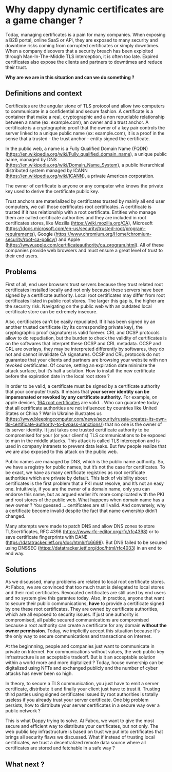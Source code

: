 # Why dappy dynamic certificates are a game changer ?

Today, managing certificates is a pain for many companies. When exposing a B2B portal, online SaaS or APi, they are exposed to many security and downtime risks coming from corrupted certificates or simply downtimes. When a company discovers that a security breach has been exploited through Man-In-The-Middle TLS interception, it is often too late. Expired certificates also expose the clients and partners to downtimes and reduce their trust.

**Why are we are in this situation and can we do something ?**

## Definitions and context

Certificates are the angular stone of TLS protocol and allow two computers to communicate in a confidential and secure fashion. A certificate is a container that make a real, cryptographic and a non repudiable relationship between a name (ex: example.com), an owner and a trust anchor. A certificate is a cryptographic proof that the owner of a key pair controls the server linked to a unique public name (ex: example.com), it is a proof in the sense that a trusted - the trust anchor - entity signed the certificate.

In the public web, a name is a Fully Qualified Domain Name (FQDN) (https://en.wikipedia.org/wiki/Fully_qualified_domain_name), a unique public name, managed by DNS (https://en.wikipedia.org/wiki/Domain_Name_System), a public hierarchical distributed system managed by ICANN (https://en.wikipedia.org/wiki/ICANN), a private American corporation. 

The owner of certificate is anyone or any computer who knows the private key used to derive the certificate public key.

Trust anchors are materialized by certificates trusted by mainly all end user computers, we call those certificates root certificates. A certificate is trusted if it has relationship with a root certificate. Entities who manage them are called certificate authorities and they are included in root certificates stores, like Mozilla (https://wiki.mozilla.org/CA), Microsoft (https://docs.microsoft.com/en-us/security/trusted-root/program-requirements), Google (https://www.chromium.org/Home/chromium-security/root-ca-policy/) and Apple (https://www.apple.com/certificateauthority/ca_program.html). All of these companies provide web browsers and must ensure a great level of trust to their end users.

## Problems

First of all, end user browsers trust servers because they trust related root certificates installed locally and not only because these servers have been signed by a certificate authority. Local root certificates may differ from root certificates listed in public root stores. The larger this gap is, the higher are the security risk. Navigating on the public web with an outdated local certificate store can be extremely insecure.

Also, certificates can’t be easily repudiated. If it has been signed by an another trusted certificate (by its corresponding private key), the cryptographic proof (signature) is valid forever. CRL and OCSP protocols allow to do repudiation, but the burden to check the validity of certificates is on the softwares that interpret these OCSP and CRL metadata. OCSP and CRL are overlays, they may be interpreted differently by softwares, they do not and cannot invalidate CA signatures. OCSP and CRL protocols do not guarantee that your clients and partners are browsing your website with non revoked certificates. Of course, setting an expiration date minimize the attack surface, but it’s half a solution. How to install the new certificate before the expiration date in the local root store ? 

In order to be valid, a certificate must be signed by a certificate authority that your computer trusts. It means that **your server identity can be impersonated or revoked by any certificate authority.** For example, on apple devices, [164 root certificates](https://support.apple.com/en-us/HT212140) are valid. . Who can guarantee today that all certificate authorities are not influenced by countries like United States or China ? War in Ukraine illustrates us (https://www.bleepingcomputer.com/news/security/russia-creates-its-own-tls-certificate-authority-to-bypass-sanctions/) that no one is the owner of its server identity. It just takes one trusted certificate authority to be compromised for  your (or your client's) TLS communications to be exposed to man in the middle attacks. This attack is called TLS interception and is used in company intranets to prevent data leaks. But few people realize that we are also exposed to this attack on the public web.

Public names are managed by DNS, which is the public name authority. So, we have a registry for public names, but it’s not the case for certificates. To be exact, we have as many certificate registries as root certificate authorities which are private by default. This lack of visibility about certificates is the first problem that a PKI must resolve, and It’s not an easy one. Intuitively, if you are the owner of a domain name, only you can endorse this name, but as argued earlier it’s more complicated with the PKI and root stores of the public web. What happens when domain name has a new owner ? You guessed … certificates are still valid. And conversely, why a certificate become invalid despite the fact that name ownership didn’t changed.

Many attempts were made to patch DNS and allow DNS zones to store TLScertificates, RFC 4398 (https://www.rfc-editor.org/rfc/rfc4398) or to save certificate fingerprints with DANE (https://datatracker.ietf.org/doc/html/rfc6698). But DNS failed to be secured using DNSSEC (https://datatracker.ietf.org/doc/html/rfc4033) in an end to end way.

## Solutions

As we discussed, many problems are related to local root certificate stores. At Fabco, we are convinced that too much trust is delegated to local stores and their root certificates. Revocated certificates are still used by end users and no system give this garantee today. Also, in practice, anyone that want to secure their public communications, **have** to provide a certificate signed by one these root certificates. They are owned by certificate authorities, which are all exposed to security issues. If just one authority is compromised, all public secured communications are compromised because a root authority can create a certificate for any domain **without the owner permission**. Today, we implicitly accept this situation because it's the only way to secure communications and transactions on Internet.

At the beginnning, people and companies just want to communicate in private on Internet. For communications without values, the web public key infrastructure is an acceptable tradeoff. But is it an acceptable solution within a world more and more digitalized ? Today, house ownership can be digitalized using NFTs and exchanged publicly and the number of cyber attacks has never been so high.

In theory, to secure a TLS communication, you just have to emit a server certificate, distribute it and finally your client just have to trust it. Trusting third parties using signed certificates issued by root authorities is totally useless if you already trust your server certificate. One big problem persists, how to distribute your server certificates in a secure way over a public network ?

This is what Dappy trying to solve. At Fabco, we want to give the most secure and efficient way to distribute your certificates, but not only. The web public key infrastructure is based on trust we put into certificates that brings all security flaws we discussed. What if instead of trusting local certificates, we trust a decentralized remote data source where all certificates are stored and fetchable in a safe way ?

## What next ?
